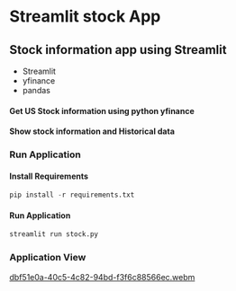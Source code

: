 # Streamlit stock App
## Stock information app using Streamlit 

- Streamlit
- yfinance
- pandas

#### Get US Stock information using python yfinance
#### Show stock information and Historical data
### Run Application
#### Install Requirements
```python
pip install -r requirements.txt
```
#### Run Application
```python
streamlit run stock.py
```
### Application View
[dbf51e0a-40c5-4c82-94bd-f3f6c88566ec.webm](https://user-images.githubusercontent.com/100684952/210062431-ca12e6d9-8634-4068-b512-a4d9cb805504.webm)
